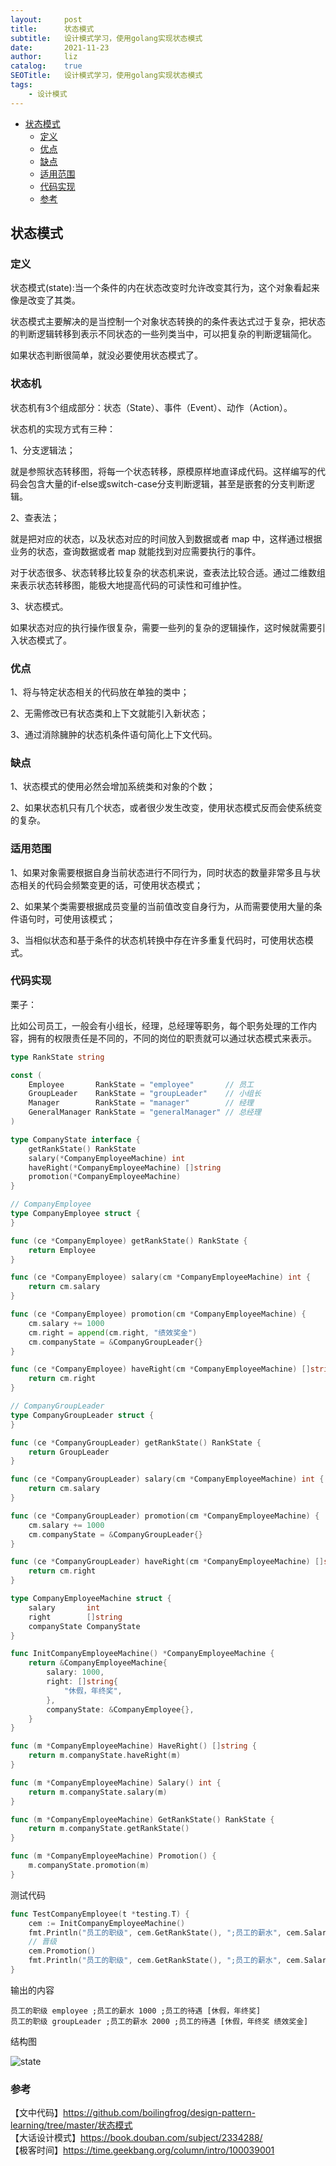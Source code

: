 ```yaml
---
layout:     post
title:      状态模式
subtitle:   设计模式学习，使用golang实现状态模式
date:       2021-11-23
author:     liz
catalog:    true
SEOTitle:   设计模式学习，使用golang实现状态模式
tags:
    - 设计模式
---
```


<!-- START doctoc generated TOC please keep comment here to allow auto update -->
<!-- DON'T EDIT THIS SECTION, INSTEAD RE-RUN doctoc TO UPDATE -->

- [状态模式](#%E7%8A%B6%E6%80%81%E6%A8%A1%E5%BC%8F)
  - [定义](#%E5%AE%9A%E4%B9%89)
  - [优点](#%E4%BC%98%E7%82%B9)
  - [缺点](#%E7%BC%BA%E7%82%B9)
  - [适用范围](#%E9%80%82%E7%94%A8%E8%8C%83%E5%9B%B4)
  - [代码实现](#%E4%BB%A3%E7%A0%81%E5%AE%9E%E7%8E%B0)
  - [参考](#%E5%8F%82%E8%80%83)

<!-- END doctoc generated TOC please keep comment here to allow auto update -->

## 状态模式

### 定义

状态模式(state):当一个条件的内在状态改变时允许改变其行为，这个对象看起来像是改变了其类。   

状态模式主要解决的是当控制一个对象状态转换的的条件表达式过于复杂，把状态的判断逻辑转移到表示不同状态的一些列类当中，可以把复杂的判断逻辑简化。   

如果状态判断很简单，就没必要使用状态模式了。   

### 状态机

状态机有3个组成部分：状态（State）、事件（Event）、动作（Action）。  

状态机的实现方式有三种：  

1、分支逻辑法； 

就是参照状态转移图，将每一个状态转移，原模原样地直译成代码。这样编写的代码会包含大量的if-else或switch-case分支判断逻辑，甚至是嵌套的分支判断逻辑。  

2、查表法；  

就是把对应的状态，以及状态对应的时间放入到数据或者 map 中，这样通过根据业务的状态，查询数据或者 map 就能找到对应需要执行的事件。   

对于状态很多、状态转移比较复杂的状态机来说，查表法比较合适。通过二维数组来表示状态转移图，能极大地提高代码的可读性和可维护性。  

3、状态模式。  

如果状态对应的执行操作很复杂，需要一些列的复杂的逻辑操作，这时候就需要引入状态模式了。  

### 优点

1、将与特定状态相关的代码放在单独的类中；  

2、无需修改已有状态类和上下文就能引入新状态；  

3、通过消除臃肿的状态机条件语句简化上下文代码。   

### 缺点

1、状态模式的使用必然会增加系统类和对象的个数；  

2、如果状态机只有几个状态，或者很少发生改变，使用状态模式反而会使系统变的复杂。   

### 适用范围

1、如果对象需要根据自身当前状态进行不同行为，同时状态的数量非常多且与状态相关的代码会频繁变更的话，可使用状态模式；  

2、如果某个类需要根据成员变量的当前值改变自身行为，从而需要使用大量的条件语句时，可使用该模式；  

3、当相似状态和基于条件的状态机转换中存在许多重复代码时，可使用状态模式。    

### 代码实现

栗子：  

比如公司员工，一般会有小组长，经理，总经理等职务，每个职务处理的工作内容，拥有的权限责任是不同的，不同的岗位的职责就可以通过状态模式来表示。   

```go
type RankState string

const (
	Employee       RankState = "employee"       // 员工
	GroupLeader    RankState = "groupLeader"    // 小组长
	Manager        RankState = "manager"        // 经理
	GeneralManager RankState = "generalManager" // 总经理
)

type CompanyState interface {
	getRankState() RankState
	salary(*CompanyEmployeeMachine) int
	haveRight(*CompanyEmployeeMachine) []string
	promotion(*CompanyEmployeeMachine)
}

// CompanyEmployee
type CompanyEmployee struct {
}

func (ce *CompanyEmployee) getRankState() RankState {
	return Employee
}

func (ce *CompanyEmployee) salary(cm *CompanyEmployeeMachine) int {
	return cm.salary
}

func (ce *CompanyEmployee) promotion(cm *CompanyEmployeeMachine) {
	cm.salary += 1000
	cm.right = append(cm.right, "绩效奖金")
	cm.companyState = &CompanyGroupLeader{}
}

func (ce *CompanyEmployee) haveRight(cm *CompanyEmployeeMachine) []string {
	return cm.right
}

// CompanyGroupLeader
type CompanyGroupLeader struct {
}

func (ce *CompanyGroupLeader) getRankState() RankState {
	return GroupLeader
}

func (ce *CompanyGroupLeader) salary(cm *CompanyEmployeeMachine) int {
	return cm.salary
}

func (ce *CompanyGroupLeader) promotion(cm *CompanyEmployeeMachine) {
	cm.salary += 1000
	cm.companyState = &CompanyGroupLeader{}
}

func (ce *CompanyGroupLeader) haveRight(cm *CompanyEmployeeMachine) []string {
	return cm.right
}

type CompanyEmployeeMachine struct {
	salary       int
	right        []string
	companyState CompanyState
}

func InitCompanyEmployeeMachine() *CompanyEmployeeMachine {
	return &CompanyEmployeeMachine{
		salary: 1000,
		right: []string{
			"休假，年终奖",
		},
		companyState: &CompanyEmployee{},
	}
}

func (m *CompanyEmployeeMachine) HaveRight() []string {
	return m.companyState.haveRight(m)
}

func (m *CompanyEmployeeMachine) Salary() int {
	return m.companyState.salary(m)
}

func (m *CompanyEmployeeMachine) GetRankState() RankState {
	return m.companyState.getRankState()
}

func (m *CompanyEmployeeMachine) Promotion() {
	m.companyState.promotion(m)
}
```

测试代码  

```go
func TestCompanyEmployee(t *testing.T) {
	cem := InitCompanyEmployeeMachine()
	fmt.Println("员工的职级", cem.GetRankState(), ";员工的薪水", cem.Salary(), ";员工的待遇", cem.HaveRight())
	// 晋级
	cem.Promotion()
	fmt.Println("员工的职级", cem.GetRankState(), ";员工的薪水", cem.Salary(), ";员工的待遇", cem.HaveRight())
}
```

输出的内容  

```
员工的职级 employee ;员工的薪水 1000 ;员工的待遇 [休假，年终奖]
员工的职级 groupLeader ;员工的薪水 2000 ;员工的待遇 [休假，年终奖 绩效奖金]
```

结构图  

<img src="/img/pattern/pattern-state.png" alt="state" />

### 参考

【文中代码】https://github.com/boilingfrog/design-pattern-learning/tree/master/状态模式    
【大话设计模式】https://book.douban.com/subject/2334288/  
【极客时间】https://time.geekbang.org/column/intro/100039001   